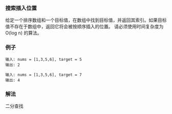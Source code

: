 ### 搜索插入位置
给定一个排序数组和一个目标值，在数组中找到目标值，并返回其索引。如果目标值不存在于数组中，返回它将会被按顺序插入的位置。
请必须使用时间复杂度为 O(log n) 的算法。
### 例子
```text
输入: nums = [1,3,5,6], target = 5
输出: 2
```
```text
输入: nums = [1,3,5,6], target = 7
输出: 4
```
### 解法
二分查找